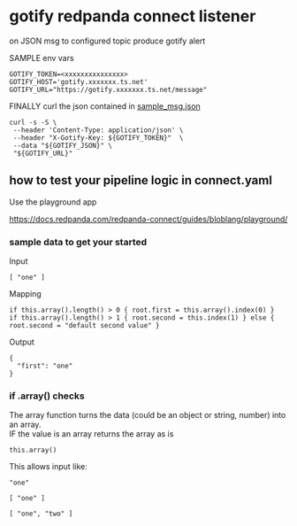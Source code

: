 # gotify redpanda connect listener

on JSON msg to configured topic produce gotify alert

SAMPLE env vars

    GOTIFY_TOKEN=<xxxxxxxxxxxxxxx>
    GOTIFY_HOST='gotify.xxxxxxx.ts.net'
    GOTIFY_URL="https://gotify.xxxxxxx.ts.net/message"


FINALLY curl the json contained in [sample_msg.json](sample_msg.json)

    curl -s -S \
     --header 'Content-Type: application/json' \
     --header "X-Gotify-Key: ${GOTIFY_TOKEN}"  \
     --data "${GOTIFY_JSON}" \
     "${GOTIFY_URL}"

## how to test your pipeline logic in connect.yaml 

Use the playground app

https://docs.redpanda.com/redpanda-connect/guides/bloblang/playground/

### sample data to get your started

Input
```
[ "one" ]
```

Mapping
```
if this.array().length() > 0 { root.first = this.array().index(0) }
if this.array().length() > 1 { root.second = this.index(1) } else { root.second = "default second value" }
```

Output
```
{
  "first": "one"
}
```

### if .array() checks

The array function turns the data (could be an object or string, number) into an array.  
IF the value is an array returns the array as is
```
this.array()
```

This allows input like:
```
"one"
```

```
[ "one" ]
```

```
[ "one", "two" ]
```

